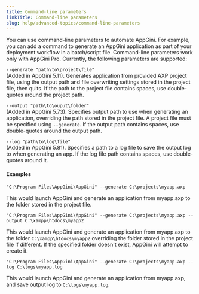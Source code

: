 ```yaml
---
title: Command-line parameters
linkTitle: Command-line parameters
slug: help/advanced-topics/command-line-parameters
---
```


You can use command-line parameters to automate AppGini. For example, you can add a command to generate an AppGini application as part of your deployment workflow in a batch/script file. Command-line parameters work only with AppGini Pro. Currently, the following parameters are supported:

`--generate "path\to\project\file"`  
(Added in AppGini 5.11). Generates application from provided AXP project file, using the output path and file overwriting settings stored in the project file, then quits. If the path to the project file contains spaces, use double-quotes around the project path.

`--output "path\to\ouput\folder"`  
(Added in AppGini 5.73). Specifies output path to use when generating an application, overriding the path stored in the project file. A project file must be specified using `--generate`. If the output path contains spaces, use double-quotes around the output path.

`--log "path\to\log\file"`  
(Added in AppGini 5.81). Specifies a path to a log file to save the output log to when generating an app. If the log file path contains spaces, use double-quotes around it.

#### Examples

```
"C:\Program Files\AppGini\AppGini" --generate C:\projects\myapp.axp
```

This would launch AppGini and generate an application from myapp.axp to the folder stored in the project file.

```
"C:\Program Files\AppGini\AppGini" --generate C:\projects\myapp.axp --output C:\xampp\htdocs\myapp2
```

This would launch AppGini and generate an application from myapp.axp to the folder `C:\xampp\htdocs\myapp2` overriding the folder stored in the project file if different. If the specified folder doesn't exist, AppGini will attempt to create it.

```
"C:\Program Files\AppGini\AppGini" --generate C:\projects\myapp.axp --log C:\logs\myapp.log
```

This would launch AppGini and generate an application from myapp.axp, and save output log to `C:\logs\myapp.log`.


